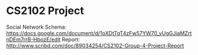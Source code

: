 CS2102 Project
=============

Social Network
Schema: https://docs.google.com/document/d/1oXDtTqT4zFw57YW70_vUgGJiaMZrtnDEm7rrB-HbozE/edit
Report: http://www.scribd.com/doc/89034254/CS2102-Group-4-Project-Report

